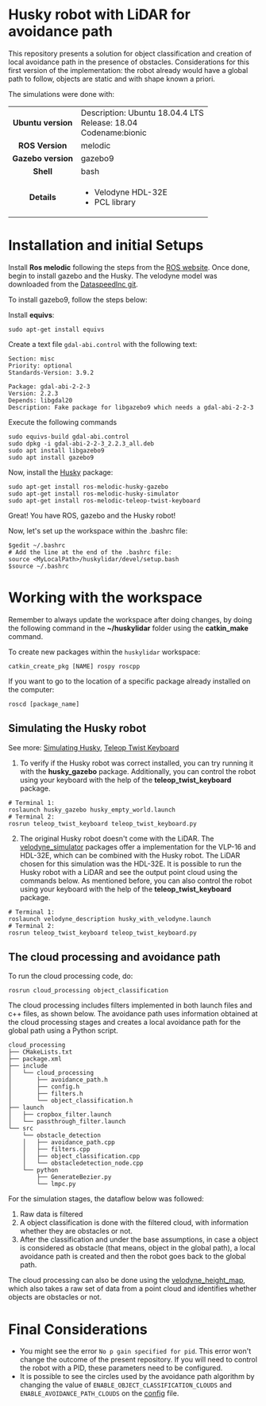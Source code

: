 # Husky robot with LiDAR for avoidance path

This repository presents a solution for object classification and creation of local avoidance path in the presence of obstacles. Considerations for this first version of the implementation: the robot already would have a global path to follow, objects are static and with shape known a priori.

The simulations were done with:
<table>
  <tbody>
    <tr>
      <td align="center"><b> Ubuntu version </b></td>
      <td>
        Description: Ubuntu 18.04.4 LTS<br>
        Release: 18.04<br>
        Codename:bionic
      </td>
    </tr>
    <tr>
      <td align="center"><b> ROS Version </b></td>
      </td>
      <td>melodic</td>
    </tr>
    <tr>
      <td align="center"><b> Gazebo version </b></td>
      <td>gazebo9</td>
    </tr>
    <tr>
      <td align="center"><b> Shell </b></td>
      <td>bash</td>
    </tr>
    <tr>
      <td align="center"><b> Details </b></td>
      <td>
        <ul>
            <li>Velodyne HDL-32E </li>
            <li>PCL library</li>
        </ul>
      </td>
    </tr>
  </tbody>
</table>


# Installation and initial Setups

Install **Ros melodic** following the steps from the [ROS website](http://wiki.ros.org/melodic/Installation). Once done, begin to install gazebo and the Husky. The velodyne model was downloaded from the [DataspeedInc git](https://bitbucket.org/DataspeedInc/velodyne_simulator/src/master/).

To install gazebo9, follow the steps below:

Install **equivs**:
```
sudo apt-get install equivs
```

Create a text file `gdal-abi.control` with the following text:
```
Section: misc
Priority: optional
Standards-Version: 3.9.2

Package: gdal-abi-2-2-3
Version: 2.2.3
Depends: libgdal20
Description: Fake package for libgazebo9 which needs a gdal-abi-2-2-3
```

Execute the following commands

```
sudo equivs-build gdal-abi.control
sudo dpkg -i gdal-abi-2-2-3_2.2.3_all.deb
sudo apt install libgazebo9
sudo apt install gazebo9
```
Now, install the [Husky](http://wiki.ros.org/Robots/Husky) package:

```
sudo apt-get install ros-melodic-husky-gazebo
sudo apt-get install ros-melodic-husky-simulator
sudo apt-get install ros-melodic-teleop-twist-keyboard
```

Great! You have ROS, gazebo and the Husky robot!

Now, let's set up the workspace within the .bashrc file:
```
$gedit ~/.bashrc
# Add the line at the end of the .bashrc file:
source <MyLocalPath>/huskylidar/devel/setup.bash
$source ~/.bashrc
```

# Working with the workspace
Remember to always update the workspace after doing changes, by doing the following command in the **~/huskylidar** folder using the **catkin_make** command.

To create new packages within the `huskylidar` workspace:
```
catkin_create_pkg [NAME] rospy roscpp
```

If you want to go to the location of a specific package already installed on the computer:
```
roscd [package_name]
```

## Simulating the Husky robot

See more:
[Simulating Husky](http://wiki.ros.org/husky_gazebo/Tutorials/Simulating%20Husky), [Teleop Twist Keyboard](http://wiki.ros.org/teleop_twist_keyboard)

1. To verify if the Husky robot was correct installed, you can try running it with the **husky_gazebo** package. Additionally, you can control the robot using your keyboard with the help of the **teleop_twist_keyboard** package.
```
# Terminal 1:
roslaunch husky_gazebo husky_empty_world.launch
# Terminal 2:
rosrun teleop_twist_keyboard teleop_twist_keyboard.py
```

2. The original Husky robot doesn't come with the LiDAR. The [velodyne_simulator](https://bitbucket.org/DataspeedInc/velodyne_simulator/src/master/) packages offer a implementation for the VLP-16 and HDL-32E, which can be combined with the Husky robot. The LiDAR chosen for this simulation was the HDL-32E. It is possible to run the Husky robot with a LiDAR and see the output point cloud using the commands below. As mentioned before, you can also control the robot using your keyboard with the help of the **teleop_twist_keyboard** package.
```
# Terminal 1:
roslaunch velodyne_description husky_with_velodyne.launch
# Terminal 2:
rosrun teleop_twist_keyboard teleop_twist_keyboard.py
```

## The cloud processing and avoidance path

To run the cloud processing code, do:
```
rosrun cloud_processing object_classification

```

The cloud processing includes filters implemented in both launch files and c++ files, as shown below. The avoidance path uses information obtained at the cloud processing stages and creates a local avoidance path for the global path using a Python script.
```
cloud_processing
├── CMakeLists.txt
├── package.xml
├── include
│   └── cloud_processing
│       ├── avoidance_path.h
│       ├── config.h
│       ├── filters.h
│       └── object_classification.h
├── launch
│   ├── cropbox_filter.launch
│   └── passthrough_filter.launch
└── src
    └── obstacle_detection
    │   ├── avoidance_path.cpp
    │   ├── filters.cpp
    │   ├── object_classification.cpp
    │   └── obstacledetection_node.cpp
    └── python
        ├── GenerateBezier.py
        └── lmpc.py
```

For the simulation stages, the dataflow below was followed:

1. Raw data is filtered
2. A object classification is done with the filtered cloud, with information whether they are obstacles or not.
3. After the classification and under the base assumptions, in case a object is considered as obstacle (that means, object in the global path), a local avoidance path is created and then the robot goes back to the global path.

The cloud processing can also be done using the [velodyne_height_map](http://wiki.ros.org/velodyne_height_map), which also takes a raw set of data from a point cloud and identifies whether objects are obstacles or not.


# Final Considerations
* You might see the error `No p gain specified for pid`. This error won't change the outcome of the present repository. If you will need to control the robot with a PID, these parameters need to be configured.
* It is possible to see the circles used by the avoidance path algorithm by changing the value of `ENABLE_OBJECT_CLASSIFICATION_CLOUDS` and `ENABLE_AVOIDANCE_PATH_CLOUDS` on the [config](huskylidar/src/cluster_objects/cloud_processing/include/cloud_processing/config.h) file.
